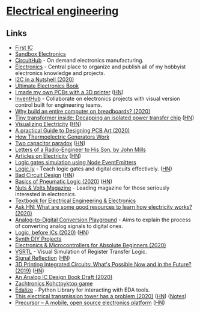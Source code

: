 # [Electrical engineering](https://en.wikipedia.org/wiki/Electrical_engineering)

## Links

- [First IC](http://sam.zeloof.xyz/first-ic/)
- [Sandbox Electronics](https://sandboxelectronics.com/)
- [CircuitHub](https://circuithub.com/) - On demand electronics manufacturing.
- [Electronics](https://github.com/pepaslabs/Electronics) - Central place to organize and publish all of my hobbyist electronics knowledge and projects.
- [I2C in a Nutshell (2020)](https://interrupt.memfault.com/blog/i2c-in-a-nutshell)
- [Ultimate Electronics Book](https://ultimateelectronicsbook.com/)
- [I made my own PCBs with a 3D printer](https://www.stavros.io/posts/make-pcbs-at-home/) ([HN](https://news.ycombinator.com/item?id=22327467))
- [InventHub](https://inventhub.io/) - Collaborate on electronics projects with visual version control built for engineering teams.
- [Why build an entire computer on breadboards? (2020)](https://www.youtube.com/watch?v=fCbAafKLqC8)
- [Tiny transformer inside: Decapping an isolated power transfer chip](http://www.righto.com/2020/05/tiny-transformer-inside-decapping.html) ([HN](https://news.ycombinator.com/item?id=23129089))
- [Visualizing Electricity](https://demystifyingscience.com/blog/how-to-visualize-electricity) ([HN](https://news.ycombinator.com/item?id=23144308))
- [A practical Guide to Designing PCB Art (2020)](https://blog.wokwi.com/a-practical-guide-to-designing-pcb-art/)
- [How Thermoelectric Generators Work](https://thermoelectricsolutions.com/how-thermoelectric-generators-work/)
- [Two capacitor paradox](https://en.wikipedia.org/wiki/Two_capacitor_paradox) ([HN](https://news.ycombinator.com/item?id=23301402))
- [Letters of a Radio-Engineer to His Son, by John Mills](https://www.gutenberg.org/files/30688/30688-h/30688-h.htm)
- [Articles on Electricity](http://amasci.com/ele-edu.html) ([HN](https://news.ycombinator.com/item?id=23442181))
- [Logic gates simulation using Node EventEmitters](https://github.com/ahuth/emitter-gates)
- [Logic.ly](https://logic.ly/demo) - Teach logic gates and digital circuits effectively. ([HN](https://news.ycombinator.com/item?id=23463779))
- [Bad Circuit Design](http://cmosedu.com/cmos1/bad_design/bad_design.htm) ([HN](https://news.ycombinator.com/item?id=23476475))
- [Basics of Pneumatic Logic (2020)](https://www.hydraulicspneumatics.com/technologies/pneumatic-valves/article/21122363/basics-of-pneumatic-logic) ([HN](https://news.ycombinator.com/item?id=23534422))
- [Nuts & Volts Magazine](https://www.nutsvolts.com/) - Leading magazine for those seriously interested in electronics.
- [Textbook for Electrical Engineering & Electronics](https://www.allaboutcircuits.com/textbook/)
- [Ask HN: What are some good resources to learn how electricity works? (2020)](https://news.ycombinator.com/item?id=23562181)
- [Analog-to-Digital Conversion Playground](https://github.com/kronawetter/analog-to-digital-conversion) - Aims to explain the process of converting analog signals to digital ones.
- [Logic, before ICs (2020)](https://northcoastsynthesis.com/news/logic-before-ics/) ([HN](https://news.ycombinator.com/item?id=23591521))
- [Synth DIY Projects](https://northcoastsynthesis.com/synth-diy-projects/)
- [Electronics & Microcontrollers for Absolute Beginners (2020)](https://hackaday.io/page/7185-electronics-microcontrollers-for-absolute-beginners-part-1)
- [VSRTL](https://github.com/mortbopet/VSRTL) - Visual Simulation of Register Transfer Logic.
- [Signal Reflection](https://www.solipsys.co.uk/new/SignalReflection.html?th08hn) ([HN](https://news.ycombinator.com/item?id=24093132))
- [3D Printing Integrated Circuits: What's Possible Now and in the Future? (2019)](https://www.nano-di.com/blog/2019-3d-printing-integrated-circuits-whats-possible-now-and-in-the-future) ([HN](https://news.ycombinator.com/item?id=24119102))
- [An Analog IC Design Book Draft (2020)](https://hackaday.com/2020/08/31/an-analog-ic-design-book-draft/)
- [Zachtronics Kohctpyktop game](http://www.zachtronics.com/kohctpyktop-engineer-of-the-people/)
- [Edalize](https://github.com/olofk/edalize) - Python Library for interacting with EDA tools.
- [This electrical transmission tower has a problem (2020)](https://twitter.com/tubetimeus/status/1306359385656946688) ([HN](https://news.ycombinator.com/item?id=24499924)) ([Notes](https://twitter.com/MarcJBrooker/status/1306594464337551360))
- [Precursor – A mobile, open source electronics platform](https://www.bunniestudios.com/blog/?p=5921) ([HN](https://news.ycombinator.com/item?id=24527846))
